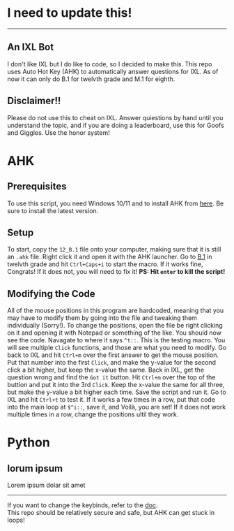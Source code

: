 # I need to update this!
******

## An IXL Bot
I don't like IXL but I do like to code, so I decided to make this. This repo uses Auto Hot Key (AHK) to automatically answer questions for IXL. As of now it can only do B.1 for twelvth grade and M.1 for eighth.

## Disclaimer!!
Please do not use this to cheat on IXL. Answer quiestions by hand until you understand the topic, and if you are doing a leaderboard, use this for Goofs and Giggles. Use the honor system!

# AHK

## Prerequisites 
To use this script, you need Windows 10/11 and to install AHK from [here](https://www.autohotkey.com/download/ "AHK Download"). Be sure to install the latest version. 

## Setup
To start, copy the `12_B.1` file onto your computer, making sure that it is still an `.ahk` file. Right click it and open it with the AHK launcher. Go to [B.1](https://www.ixl.com/ela/grade-12/which-text-is-most-formal) in twelvth grade and hit `Ctrl+Caps+i` to start the macro. If it works fine, Congrats! If it does not, you will need to fix it! **PS: Hit `enter` to kill the script!**

## Modifying the Code
All of the mouse positions in this program are hardcoded, meaning that you may have to modify them by going into the file and tweaking them individually (Sorry!). To change the positions, open the file be right clicking on it and opening it with Notepad or something of the like. You should now see the code. Navagate to where it says `^t::`. This is the testing macro. You will see multiple `Click` functions, and those are what you need to modify. Go back to IXL and hit `Ctrl+m` over the first answer to get the mouse position. Put that number into the first `Click`, and make the y-value for the second click a bit higher, but keep the x-value the same. Back in IXL, get the question wrong and find the `Got it` button. Hit `Ctrl+m` over the top of the buttion and put it into the 3rd `Click`. Keep the x-value the same for all three, but make the y-value a bit higher each time. Save the script and run it. Go to IXL and hit `Ctrl+t` to test it. If it works a few times in a row, put that code into the main loop at `$^i::`, save it, and Voilà, you are set! If it does not work multiple times in a row, change the positions ultil they work.

# Python

## lorum ipsum
Lorem ipsum dolar sit amet  
******
If you want to change the keybinds, refer to the [doc](https://www.autohotkey.com/docs/v2/Hotkeys.htm).  
This repo should be relatively secure and safe, but AHK can get stuck in loops!
